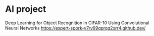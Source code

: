 # AI project 
Deep Learning for Object Recognition in CIFAR-10 Using Convolutional Neural Networks
https://expert-spork-v7rv99qprqq2xrr4.github.dev/
